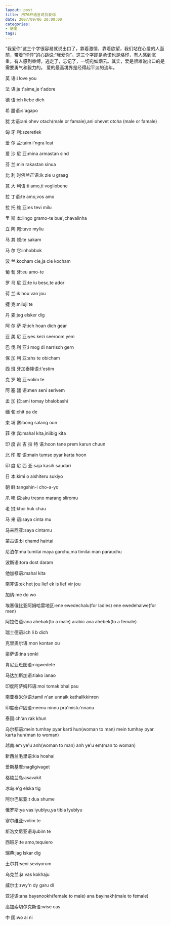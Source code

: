 ```yaml
---
layout: post
title: 用76种语言说我爱你
date: 2007/09/06 20:00:00
categories: 
- 随笔
tags: 
---
```


“我爱你”这三个字很容易就说出口了，靠着激情，靠着欲望，我们站在心爱的人面前，带着“怦怦”的心跳说:“我爱你”。这三个字即是承诺也是烙印，有人感到沉重，有人感到束缚，逃走了，忘记了，一切宛如烟云。其实，爱是很难说出口的是需要勇气和毅力的。 爱的最高境界是经得起平淡的流年。 

英 语:i love you  

法 语:je t'aime,je t'adore  

德 语:ich liebe dich  

希 腊语:s'agapo  

犹 太语:ani ohev otach(male or famale),ani ohevet otcha (male or famale)  

匈 牙 利:szeretlek  

爱 尔 兰:taim i'ngra leat  

爱 沙 尼 亚:mina armastan sind  

芬 兰:min rakastan sinua  

比 利 时佛兰芒语:ik zie u graag  

意 大 利语:ti amo,ti vogliobene  

拉 丁语:te amo,vos amo  

拉 托 维 亚:es tevi milu  

里 斯 本:lingo gramo-te bue',chavalinha  

立 陶 宛:tave myliu  

马 其 顿:te sakam  

马 尔 它:inhobbok  

波 兰:kocham cie,ja cie kocham  

葡 萄 牙:eu amo-te  

罗 马 尼 亚:te iu besc,te ador  

荷 兰:ik hou van jou  

捷 克:miluji te  

丹 麦:jeg elsker dig  

阿 尔 萨 斯:ich hoan dich gear  

亚 美 尼 亚:yes kezi seeroom yem  

巴 伐 利 亚:i mog di narrisch gern  

保 加 利 亚:ahs te obicham  

西 班 牙加泰隆语:t'estim  

克 罗 地 亚:volim te  

阿 塞 疆 语:men seni serivem  

孟 加 拉:ami tomay bhalobashi  

缅 甸:chit pa de  

柬 埔 寨:bong salang oun  

菲 律 宾:mahal kita,iniibig kita  

印 度 古 吉 拉 特 语:hoon tane prem karun chuun  

北 印 度 语:main tumse pyar karta hoon  

印 度 尼 西 亚:saja kasih saudari  

日 本:kimi o aishiteru sukiyo  

朝 鲜:tangshin-i cho-a-yo  

爪 哇 语:aku tresno marang sliromu  

老 挝:khoi huk chau  

马 来 语:saya cinta mu  

马来西亚:saya cintamu  

蒙古语:bi chamd hairtai  

尼泊尔:ma tumilai maya garchu,ma timilai man parauchu  

波斯语:tora dost daram  

他加禄语:mahal kita  

南非语:ek het jou lief ek is lief vir jou  

加纳:me do wo  

埃塞俄比亚阿姆哈雷地区:ene ewedechalu(for ladies) ene ewedehalwe(for men)  

阿拉伯语:ana ahebak(to a male) arabic ana ahebek(to a female)  

瑞士德语:ich li b dich  

克里奥尔语:mon kontan ou  

豪萨语:ina sonki  

肯尼亚班图语:nigwedete  

马达加斯加语:tiako ianao  

印度阿萨姆邦语:moi tomak bhal pau  

南亚泰米尔语:tamil n'an unnaik kathalikkinren  

印度泰卢固语:neenu ninnu pra'mistu'nnanu  

泰国:ch'an rak khun  

乌尔都语:mein tumhay pyar karti hun(woman to man) mein tumhay pyar karta hun(man to woman)  

越南:em ye'u anh(woman to man) anh ye'u em(man to woman)  

新西兰毛里语:kia hoahai  

爱斯基摩:nagligivaget  

格陵兰岛:asavakit  

冰岛:e'g elska tig  

阿尔巴尼亚:t dua shume  

俄罗斯:ya vas iyublyu,ya tibia lyublyu  

塞尔维亚:volim te  

斯洛文尼亚语:ljubim te  

西班牙:te amo,tequiero  

瑞典:jag lskar dig  

土尔其:seni seviyorum  

乌克兰:ja vas kokhaju  

威尔士:rwy'n dy garu di  

亚述语:ana bayanookh(female to male) ana bayinakh(male to female)  

高加索切尔克斯语:wise cas  

中 国:wo ai ni
